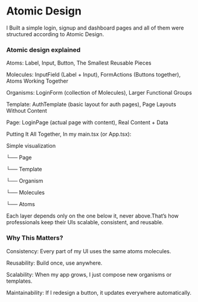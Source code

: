 # Atomic Design

I Built a simple login, signup and dashboard pages and all of them were structured according to Atomic Design.

### Atomic design explained

Atoms: Label, Input, Button, The Smallest Reusable Pieces

Molecules: InputField (Label + Input), FormActions (Buttons together), Atoms Working Together

Organisms: LoginForm (collection of Molecules), Larger Functional Groups

Template: AuthTemplate (basic layout for auth pages), Page Layouts Without Content

Page: LoginPage (actual page with content), Real Content + Data


Putting It All Together, In my main.tsx (or App.tsx):


Simple visualization

└── Page

 └── Template

 └── Organism

 └── Molecules

 └── Atoms

Each layer depends only on the one below it, never above.That’s how professionals keep their UIs scalable, consistent, and reusable.


### Why This Matters?
 
Consistency: Every part of my UI uses the same atoms molecules.

Reusability: Build once, use anywhere.

Scalability: When my app grows, I just compose new organisms or templates.

Maintainability: If I redesign a button, it updates everywhere automatically.
